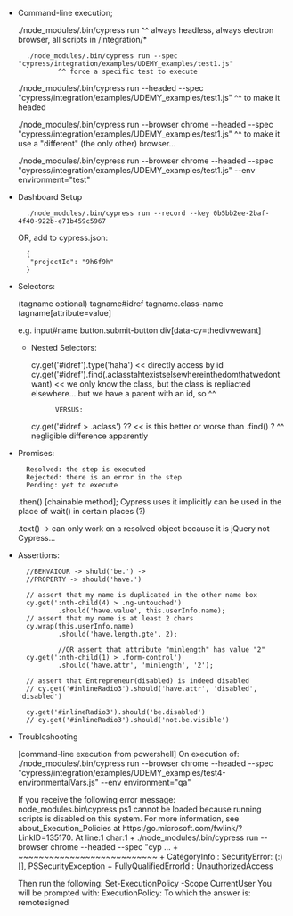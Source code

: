 - Command-line execution;

	./node_modules/.bin/cypress run
		^^ always headless, always electron browser, all scripts in /integration/* 

        ./node_modules/.bin/cypress run --spec "cypress/integration/examples/UDEMY_examples/test1.js"
                ^^ force a specific test to execute

	./node_modules/.bin/cypress run --headed --spec "cypress/integration/examples/UDEMY_examples/test1.js"
		^^ to make it headed

	./node_modules/.bin/cypress run --browser chrome --headed --spec "cypress/integration/examples/UDEMY_examples/test1.js"
                ^^ to make it use a "different" (the only other) browser...

	./node_modules/.bin/cypress run --browser chrome --headed --spec "cypress/integration/examples/UDEMY_examples/test1.js" --env environment="test"



- Dashboard Setup

		./node_modules/.bin/cypress run --record --key 0b5bb2ee-2baf-4f40-922b-e71b459c5967

	OR, add to cypress.json:

		{
 		 "projectId": "9h6f9h"
		}



- Selectors:

	(tagname optional)
	tagname#idref
	tagname.class-name
	tagname[attribute=value]


	e.g. 	input#name
		button.submit-button
		div[data-cy=thedivwewant]



    - Nested Selectors:

		cy.get('#idref').type('haha')  << directly access by id
		cy.get('#idref').find(.aclasstahtexistselsewhereinthedomthatwedontwant)  << we only know the class, but the class is repliacted elsewhere... but we have a parent with an id, so ^^

                VERSUS:
		cy.get('#idref > .aclass') ?? << is this better or worse than    .find() ?
				^^ negligible difference apparently			



- Promises:

		Resolved: the step is executed
		Rejected: there is an error in the step
		Pending: yet to execute

	.then() [chainable method]; Cypress uses it implicitly
		can be used in the place of wait() in certain places (?)


	.text() -> can only work on a resolved object because it is jQuery not Cypress...


- Assertions:

        //BEHVAIOUR -> shuld('be.') ->
        //PROPERTY -> should('have.')

        // assert that my name is duplicated in the other name box
        cy.get(':nth-child(4) > .ng-untouched')
                .should('have.value', this.userInfo.name);
        // assert that my name is at least 2 chars
        cy.wrap(this.userInfo.name)
                .should('have.length.gte', 2);

                //OR assert that attribute "minlength" has value "2"
        cy.get(':nth-child(1) > .form-control')
                .should('have.attr', 'minlength', '2');

        // assert that Entrepreneur(disabled) is indeed disabled
        // cy.get('#inlineRadio3').should('have.attr', 'disabled', 'disabled')

        cy.get('#inlineRadio3').should('be.disabled')
        // cy.get('#inlineRadio3').should('not.be.visible')



- Troubleshooting

	[command-line execution from powershell]
	On execution of:
		./node_modules/.bin/cypress run --browser chrome --headed --spec "cypress/integration/examples/UDEMY_examples/test4-environmentalVars.js" --env environment="qa"

	If you receive the following error message:
		node_modules\.bin\cypress.ps1 cannot be loaded
		because running scripts is disabled on this system. For more information, see about_Execution_Policies at
		https:/go.microsoft.com/fwlink/?LinkID=135170.
		At line:1 char:1
		+ ./node_modules/.bin/cypress run --browser chrome --headed --spec "cyp ...
		+ ~~~~~~~~~~~~~~~~~~~~~~~~~~~
    		+ CategoryInfo          : SecurityError: (:) [], PSSecurityException
    		+ FullyQualifiedErrorId : UnauthorizedAccess

	Then run the following:
		Set-ExecutionPolicy -Scope CurrentUser
	You will be prompted with:
		ExecutionPolicy:
	To which the answer is: 
		remotesigned

